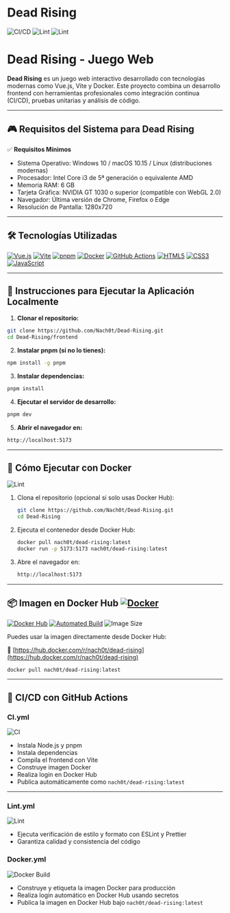 # Dead Rising

![CI/CD](https://github.com/Nach0t/Dead-Rising/actions/workflows/CI.yml/badge.svg)
![Lint](https://github.com/Nach0t/Dead-Rising/actions/workflows/Lint.yml/badge.svg)
![Lint](https://github.com/Nach0t/Dead-Rising/actions/workflows/docker.yml/badge.svg)


# Dead Rising - Juego Web

**Dead Rising** es un juego web interactivo desarrollado con tecnologías modernas como Vue.js, Vite y Docker. Este proyecto combina un desarrollo frontend con herramientas profesionales como integración continua (CI/CD), pruebas unitarias y análisis de código.

---

## 🎮 Requisitos del Sistema para Dead Rising

✅ **Requisitos Mínimos**
- Sistema Operativo: Windows 10 / macOS 10.15 / Linux (distribuciones modernas)
- Procesador: Intel Core i3 de 5ª generación o equivalente AMD
- Memoria RAM: 6 GB
- Tarjeta Gráfica: NVIDIA GT 1030 o superior (compatible con WebGL 2.0)
- Navegador: Última versión de Chrome, Firefox o Edge
- Resolución de Pantalla: 1280x720

---

## 🛠 Tecnologías Utilizadas

[![Vue.js](https://img.shields.io/badge/Vue.js-35495E?style=for-the-badge&logo=vue.js&logoColor=4FC08D)](https://vuejs.org/)
[![Vite](https://img.shields.io/badge/Vite-646CFF?style=for-the-badge&logo=vite&logoColor=FFD62E)](https://vitejs.dev/)
[![pnpm](https://img.shields.io/badge/pnpm-F69220?style=for-the-badge&logo=pnpm&logoColor=white)](https://pnpm.io/)
[![Docker](https://img.shields.io/badge/Docker-2496ED?style=for-the-badge&logo=docker&logoColor=white)](https://www.docker.com/)
[![GitHub Actions](https://img.shields.io/badge/GitHub%20Actions-2088FF?style=for-the-badge&logo=github-actions&logoColor=white)](https://github.com/features/actions)
[![HTML5](https://img.shields.io/badge/HTML5-E34F26?style=for-the-badge&logo=html5&logoColor=white)]()
[![CSS3](https://img.shields.io/badge/CSS3-1572B6?style=for-the-badge&logo=css3&logoColor=white)]()
[![JavaScript](https://img.shields.io/badge/JavaScript-F7DF1E?style=for-the-badge&logo=javascript&logoColor=black)]()

---

## 🚀 Instrucciones para Ejecutar la Aplicación Localmente

1. **Clonar el repositorio:**
```bash
git clone https://github.com/Nach0t/Dead-Rising.git
cd Dead-Rising/frontend
```

2. **Instalar pnpm (si no lo tienes):**
```bash
npm install -g pnpm
```

3. **Instalar dependencias:**
```bash
pnpm install
```

4. **Ejecutar el servidor de desarrollo:**
```bash
pnpm dev
```

5. **Abrir el navegador en:**
```bash
http://localhost:5173
```

---


## 🐳 Cómo Ejecutar con Docker

![Lint](https://github.com/Nach0t/Dead-Rising/actions/workflows/docker.yml/badge.svg)

1. Clona el repositorio (opcional si solo usas Docker Hub):

   ```bash
   git clone https://github.com/Nach0t/Dead-Rising.git
   cd Dead-Rising
   ```

2. Ejecuta el contenedor desde Docker Hub:

   ```bash
   docker pull nach0t/dead-rising:latest
   docker run -p 5173:5173 nach0t/dead-rising:latest
   ```

3. Abre el navegador en:

   ```bash
   http://localhost:5173
   ```

---

## 📦 Imagen en Docker Hub [![Docker](https://img.shields.io/badge/Docker-2496ED?logo=docker&logoColor=fff)](#)

[![Docker Hub](https://img.shields.io/badge/Docker--Hub-nach0t%2Fdead--rising-blue?style=for-the-badge&logo=docker)](https://hub.docker.com/r/nach0t/dead-rising)
[![Automated Build](https://img.shields.io/docker/automated/nach0t/dead-rising?style=for-the-badge)](https://hub.docker.com/r/nach0t/dead-rising)
![Image Size](https://img.shields.io/docker/image-size/nach0t/dead-rising/latest?style=for-the-badge)

Puedes usar la imagen directamente desde Docker Hub:

🔗 [https://hub.docker.com/r/nach0t/dead-rising](https://hub.docker.com/r/nach0t/dead-rising)

```bash
docker pull nach0t/dead-rising:latest
```

---


## 🔄 CI/CD con GitHub Actions


### CI.yml

![CI](https://github.com/Nach0t/Dead-Rising/actions/workflows/CI.yml/badge.svg)

- Instala Node.js y pnpm
- Instala dependencias
- Compila el frontend con Vite
- Construye imagen Docker
- Realiza login en Docker Hub
- Publica automáticamente como `nach0t/dead-rising:latest`

---

### Lint.yml

![Lint](https://github.com/Nach0t/Dead-Rising/actions/workflows/Lint.yml/badge.svg)

- Ejecuta verificación de estilo y formato con ESLint y Prettier
- Garantiza calidad y consistencia del código


### Docker.yml

![Docker Build](https://github.com/Nach0t/Dead-Rising/actions/workflows/docker.yml/badge.svg)

- Construye y etiqueta la imagen Docker para producción
- Realiza login automático en Docker Hub usando secretos
- Publica la imagen en Docker Hub bajo `nach0t/dead-rising:latest`
